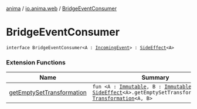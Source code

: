 [anima](../index.md) / [io.anima.web](index.md) / [BridgeEventConsumer](./-bridge-event-consumer.md)

# BridgeEventConsumer

`interface BridgeEventConsumer<A : `[`IncomingEvent`](-incoming-event/index.md)`> : `[`SideEffect`](../io.anima.transform/-side-effect/index.md)`<A>`

### Extension Functions

| Name | Summary |
|---|---|
| [getEmptySetTransformation](../io.anima.transform/get-empty-set-transformation.md) | `fun <A : `[`Immutable`](../io.anima.transform/-immutable/index.md)`, B : `[`Immutable`](../io.anima.transform/-immutable/index.md)`> `[`SideEffect`](../io.anima.transform/-side-effect/index.md)`<A>.getEmptySetTransformation(): `[`Transformation`](../io.anima.transform/-transformation/index.md)`<A, B>` |
